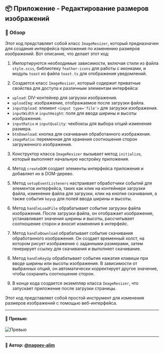 ## 📦 Приложение - Редактирование размеров изображений

### 🚀 Обзор
Этот код представляет собой класс `ImageResizer`, который предназначен для создания интерфейса приложения по изменению размеров изображений. Вот описание, что делает этот код:

1. Импортируются необходимые зависимости, включая стили из файла `style.scss`, библиотеку `feather-icons` для работы с иконками, и модуль `toast` из файла `toast.ts` для отображения уведомлений.

2. Создается класс `ImageResizer`, который содержит приватные свойства для доступа к различным элементам интерфейса:

  - `upload`: DIV-контейнер для загрузки изображения.
  - `uploadImg`: изображение, отображаемое после загрузки файла.
  - `inputUpload`: элемент `<input type='file'>` для загрузки изображения.
  - `inputWidth` и `inputHeight`: поля для ввода ширины и высоты изображения.
  - `inputRatio` и `inputQuality`: чекбоксы для выбора опций изменения размера.
  - `btnDownload`: кнопка для скачивания обработанного изображения.
  - `imageRatio`: переменная для хранения соотношения сторон загруженного изображения.

3. Конструктор класса `ImageResizer` вызывает метод `initialize`, который выполняет начальную настройку приложения.

4. Метод `createDOM` создает элементы интерфейса приложения и добавляет их в DOM-дерево.

5. Метод `setupEventListeners` настраивает обработчики событий для элементов интерфейса, таких как клик на контейнере загрузки файла, изменение файла для загрузки, клик на кнопке скачивания, а также события `keyup` для полей ввода ширины и высоты.

6. Метод `handleLoadFile` обрабатывает событие загрузки файла изображения. После загрузки файла, он отображает изображение, устанавливает значения ширины и высоты, рассчитывает соотношение сторон и вносит изменения в интерфейс.

7. Метод `handleDownload` обрабатывает событие скачивания обработанного изображения. Он создает временный холст, на котором рисует изображение с заданными размерами, затем генерирует ссылку для скачивания и выполняет скачивание.

8. Метод `handleKeyUp` обрабатывает событие нажатия клавиши при вводе ширины или высоты изображения. В зависимости от выбранных опций, он автоматически корректирует другое значение, чтобы сохранить соотношение сторон.

9. В конце кода создается экземпляр класса `ImageResizer`, что запускает приложение после загрузки страницы.

Этот код представляет собой простой инструмент для изменения размеров изображений с помощью веб-интерфейса.

---

#### 🌄 Превью:

![Превью](https://lh3.googleusercontent.com/drive-viewer/AITFw-xjOE6NeyCLqzkbB1EFe9JJzYy7sMDv8BPGu2ZdBvrh2_fRvTYmEXUXKcBnoWy3duX0MBpfCAyBluW_A--yxBhA0xLHrw=s1600)


-----

#### 🙌 Автор: [@nagoev-alim](https://github.com/nagoev-alim)

